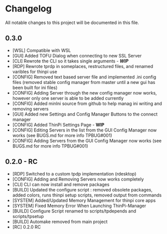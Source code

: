 # Changelog

All notable changes to this project will be documented in this file.

## 0.3.0

- [WSL] Compatible with WSL
- [GUI] Added TOFU Dialog when connecting to new SSL Server
- [CLI] Rewrote the CLI so it takes single arguments - **_WIP_**
- [RDP] Rewrote tprdp in someplaces, restructured files, and renamed varibles for thinpi use
- [CONFIG] Removed text based server file and implemented .ini config files (removed stable config manager from master until a new gui has been built for ini files)
- [CONFIG] Adding Server through the new config manager now works, however only one server is able to be added currently
- [CONFIG] Added minIni source from github to help manag ini writing and removing servers
- [GUI] Added new Settings and Config Manager Buttons to the connect manager
- [CONFIG] Added ThinPi Settings Page - **WIP**
- [CONFIG] Editing Servers in the list from the GUI Config Manager now works (see BUGS.md for more info TPBUG#001)
- [CONFIG] Adding Servers from the GUI Config Manager now works (see BUGS.md for more info TPBUG#001)

## 0.2.0 - RC

- [RDP] Switched to a custom tpdp implementation (rdesktop)
- [CONFIG] Adding and Removing Servers now works completely
- [CLI] CLI can now install and remove packages
- [BUILD] Updated the configure script : removed obsolete packages, added colors, runs thinpi setup scripts, removed output from commands
- [SYSTEM] Added/Updated Memory Management for thinpi core apps
- [SYSTEM] Fixed Memory Error When Launching ThinPi-Manager
- [BUILD] Configure Script renamed to scripts/tpdepends and scripts/tpsetup
- [BUILD] Automake removed from main project
- [RC] 0.2.0 RC
